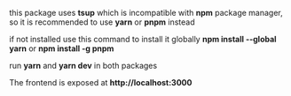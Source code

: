 this package uses **tsup** which is incompatible with **npm** package manager, so it is recommended to use **yarn** or **pnpm** instead

if not installed use this command to install it globally **npm install --global yarn** or **npm install -g pnpm**

run **yarn** and **yarn dev** in both packages

The frontend is exposed at **http://localhost:3000**